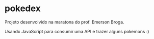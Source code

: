 # pokedex
Projeto desenvolvido na maratona do prof. Emerson Broga.

Usando JavaScript para consumir uma API e trazer alguns pokemons :)
